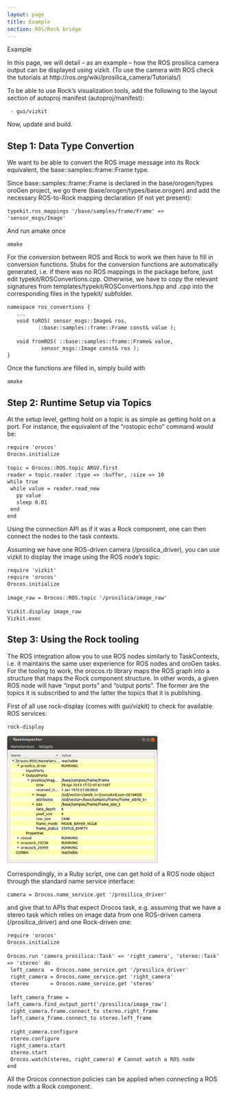```yaml
---
layout: page
title: Example
section: ROS/Rock bridge
---
```

<div class="content2">
<div class="content2-pagetitle">Example</div>
<div class="content2-container line-box">
<div class="content2-container-1col">



<p>In this page, we will detail &ndash; as an example &ndash; how the ROS prosilica camera
output can be displayed using vizkit. (To use the camera with ROS check the tutorials
at http://ros.org/wiki/prosilica_camera/Tutorials/)</p>

<p>To be able to use Rock&rsquo;s visualization tools, add the following to the
layout section of autoproj manifest (autoproj/manifest):</p>

<pre><code> - gui/vizkit
</code></pre>

<p>Now, update and build. </p>

<h2 id="step-1-data-type-convertion">Step 1: Data Type Convertion</h2>
<p>We want to be able to convert the ROS image message into its Rock
equivalent, the base::samples::frame::Frame type.</p>

<p>Since base::samples::frame::Frame is declared in the base/orogen/types oroGen
project, we go there (base/orogen/types/base.orogen) and add the
necessary ROS-to-Rock mapping declaration (if not yet present):</p>

<pre><code class="language-ruby">typekit.ros_mappings '/base/samples/frame/Frame' =&gt; 'sensor_msgs/Image'
</code></pre>

<p>And run amake once</p>

<pre><code>amake
</code></pre>

<p>For the conversion between ROS and Rock to work we then have to fill in conversion functions.
Stubs for the conversion functions are automatically generated, i.e. if there was no ROS mappings
in the package before, just edit typekit/ROSConvertions.cpp. Otherwise, we have
to copy the relevant signatures from templates/typekit/ROSConvertions.hpp and
.cpp into the corresponding files in the typekit/ subfolder.</p>

<pre><code>namespace ros_convertions {
   ...
   void toROS( sensor_msgs::Image&amp; ros,
          ::base::samples::frame::Frame const&amp; value );

   void fromROS( ::base::samples::frame::Frame&amp; value,
           sensor_msgs::Image const&amp; ros );
}
</code></pre>

<p>Once the functions are filled in, simply build with</p>

<pre><code>amake
</code></pre>

<h2 id="step-2-runtime-setup-via-topics">Step 2: Runtime Setup via Topics</h2>
<p>At the setup level, getting hold on a topic is as simple as getting hold on a
port. For instance, the equivalent of the &ldquo;rostopic echo&rdquo; command would be:</p>

<pre><code class="language-ruby">require 'orocos'
Orocos.initialize

topic = Orocos::ROS.topic ARGV.first
reader = topic.reader :type =&gt; :buffer, :size =&gt; 10
while true
 while value = reader.read_new
   pp value
   sleep 0.01
 end
end
</code></pre>

<p>Using the connection API as if it was a Rock component, one can then connect the
nodes to the task contexts. </p>

<p>Assuming we have one ROS-driven camera (/prosilica_driver), you can use vizkit to display
the image using the ROS node&rsquo;s topic:</p>

<pre><code class="language-ruby">require 'vizkit'
require 'orocos'
Orocos.initialize

image_raw = Orocos::ROS.topic '/prosilica/image_raw'

Vizkit.display image_raw
Vizkit.exec
</code></pre>

<h2 id="step-3-using-the-rock-tooling">Step 3: Using the Rock tooling</h2>
<p>The ROS integration allow you to use ROS nodes similarly to TaskContexts,
i.e. it maintains the same user experience for ROS nodes and oroGen tasks.
For the tooling to work,
the orocos.rb library maps the ROS graph into a
structure that maps the Rock component structure. In other words, a given ROS
node will have &ldquo;input ports&rdquo; and &ldquo;output ports&rdquo;. The former are the topics it is
subscribed to and the latter the topics that it is publishing.</p>

<p>First of all use rock-display (comes with gui/vizkit) to check for available ROS services:   </p>

<pre><code>rock-display
</code></pre>

<p class="align-center"><a href="300_rock_display.png"><img src="300_rock_display_thumb.png" alt="Rock display" /></a></p>

<p>Correspondingly, in a Ruby script, one can get hold of a ROS node object through the standard name service
interface:</p>

<pre><code class="language-ruby">camera = Orocos.name_service.get '/prosilica_driver'
</code></pre>

<p>and give that to APIs that expect Orocos task, e.g. assuming that we have a stereo task
which relies on image data from one ROS-driven camera (/prosilica_driver) and one
Rock-driven one:</p>

<pre><code class="language-ruby">require 'orocos'
Orocos.initialize

Orocos.run 'camera_prosilica::Task' =&gt; 'right_camera', 'stereo::Task' =&gt; 'stereo' do
 left_camera  = Orocos.name_service.get '/prosilica_driver'
 right_camera = Orocos.name_service.get 'right_camera'
 stereo       = Orocos.name_service.get 'stereo'

 left_camera_frame = left_camera.find_output_port('/prosilica/image_raw')
 right_camera.frame.connect_to stereo.right_frame
 left_camera_frame.connect_to stereo.left_frame

 right_camera.configure
 stereo.configure
 right_camera.start
 stereo.start
 Orocos.watch(stereo, right_camera) # Cannot watch a ROS node
end
</code></pre>

<p>All the Orocos connection policies can be applied when connecting a ROS node
with a Rock component.</p>



</div>
</div>
</div>
